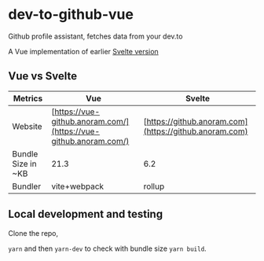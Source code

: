 # dev-to-github-vue
Github profile assistant, fetches data from your dev.to

A Vue implementation of earlier [Svelte version](https://github.com/peopledrivemecrazy/dev-to-github)


## Vue vs Svelte


| Metrics              | Vue                                                     | Svelte                            |
|----------------------|---------------------------------------------------------|-----------------------------------|
| Website              | [https://vue-github.anoram.com/](https://vue-github.anoram.com/)                                                 | [https://github.anoram.com](https://github.anoram.com)                               |
| Bundle Size in ~KB    | 21.3                                                   | 6.2                              |
| Bundler              | vite+webpack                                            | rollup                            |


## Local development and testing

Clone the repo,

`yarn` and then `yarn-dev` to check with bundle size `yarn build`.